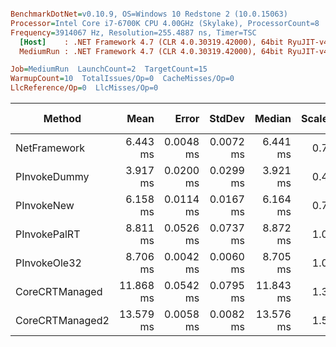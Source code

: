 ``` ini

BenchmarkDotNet=v0.10.9, OS=Windows 10 Redstone 2 (10.0.15063)
Processor=Intel Core i7-6700K CPU 4.00GHz (Skylake), ProcessorCount=8
Frequency=3914067 Hz, Resolution=255.4887 ns, Timer=TSC
  [Host]    : .NET Framework 4.7 (CLR 4.0.30319.42000), 64bit RyuJIT-v4.7.2102.0
  MediumRun : .NET Framework 4.7 (CLR 4.0.30319.42000), 64bit RyuJIT-v4.7.2102.0

Job=MediumRun  LaunchCount=2  TargetCount=15  
WarmupCount=10  TotalIssues/Op=0  CacheMisses/Op=0  
LlcReference/Op=0  LlcMisses/Op=0  

```
 |          Method |      Mean |     Error |    StdDev |    Median | Scaled |     Gen 0 |  Allocated | Mispredict rate | BranchInstructions/Op | BranchMispredictions/Op | BranchInstructionRetired/Op |
 |---------------- |----------:|----------:|----------:|----------:|-------:|----------:|-----------:|----------------:|----------------------:|------------------------:|----------------------------:|
 |    NetFramework |  6.443 ms | 0.0048 ms | 0.0072 ms |  6.441 ms |   0.74 |         - |        0 B |          5,21 % |               7506557 |                  390981 |                     7506685 |
 |    PInvokeDummy |  3.917 ms | 0.0200 ms | 0.0299 ms |  3.921 ms |   0.45 |         - |        0 B |          0,13 % |               3861517 |                    5012 |                     3861542 |
 |      PInvokeNew |  6.158 ms | 0.0114 ms | 0.0167 ms |  6.164 ms |   0.71 |         - |        0 B |          2,48 % |               7436045 |                  184400 |                     7436226 |
 |    PInvokePalRT |  8.811 ms | 0.0526 ms | 0.0737 ms |  8.872 ms |   1.01 |         - |        0 B |          3,47 % |               8569942 |                  297316 |                     8570034 |
 |    PInvokeOle32 |  8.706 ms | 0.0042 ms | 0.0060 ms |  8.705 ms |   1.00 |         - |        0 B |          3,49 % |               8134446 |                  283554 |                     8134660 |
 |  CoreCRTManaged | 11.868 ms | 0.0542 ms | 0.0795 ms | 11.843 ms |   1.36 | 3312.5000 | 13897830 B |          2,05 % |              15208546 |                  311692 |                    15208819 |
 | CoreCRTManaged2 | 13.579 ms | 0.0058 ms | 0.0082 ms | 13.576 ms |   1.56 |         - |        0 B |          1,56 % |              21509769 |                  335515 |                    21510176 |
